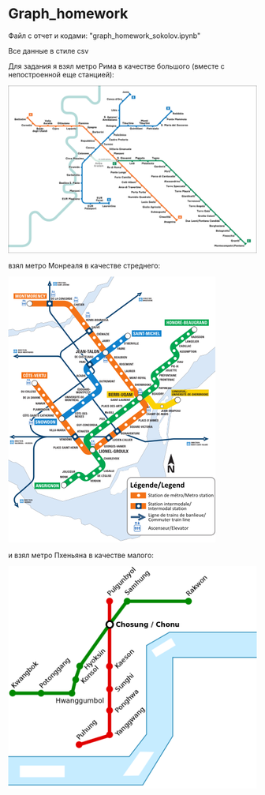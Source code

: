 # Graph_homework
Файл с отчет и кодами: "graph_homework_sokolov.ipynb"

Все данные в стиле csv


Для задания я взял метро Рима в качестве большого (вместе с непостроенной еще станцией):

![alt text](Roma_-_mappa_metropolitana_(schematica).png)

взял метро Монреаля в качестве стреднего:

![alt text](420px-Montrealmetromap.svg.png)

и взял метро Пхеньяна в качестве малого:

![alt text](Pyongyang_Metro_map.svg.png)
